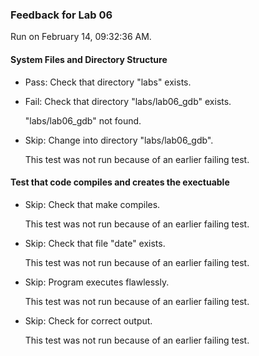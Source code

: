 ### Feedback for Lab 06

Run on February 14, 09:32:36 AM.


#### System Files and Directory Structure

+ Pass: Check that directory "labs" exists.

+ Fail: Check that directory "labs/lab06_gdb" exists.

     "labs/lab06_gdb" not found.

+ Skip: Change into directory "labs/lab06_gdb".

  This test was not run because of an earlier failing test.


#### Test that code compiles and creates the exectuable

+ Skip: Check that make compiles.

  This test was not run because of an earlier failing test.

+ Skip: Check that file "date" exists.

  This test was not run because of an earlier failing test.

+ Skip: Program executes flawlessly.

  This test was not run because of an earlier failing test.

+ Skip: Check for correct output.

  This test was not run because of an earlier failing test.

